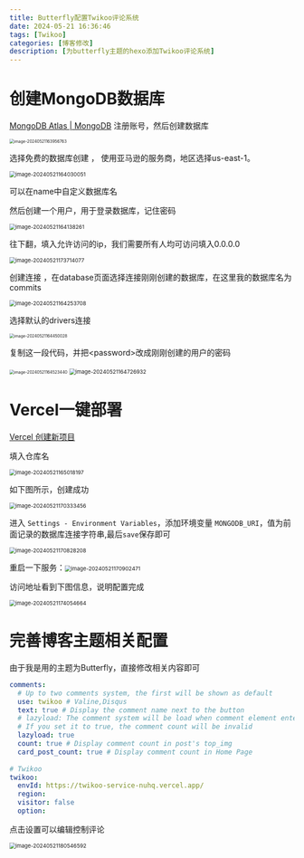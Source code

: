 ```yaml
---
title: Butterfly配置Twikoo评论系统
date: 2024-05-21 16:36:46
tags: [Twikoo]
categories: [博客修改]
description: [为butterfly主题的hexo添加Twikoo评论系统]
---
```


#  创建MongoDB数据库

[MongoDB Atlas | MongoDB](https://www.mongodb.com/zh-cn/cloud/atlas/register) 注册账号，然后创建数据库

<img src="2024-05-21/image-20240521163956763.png" alt="image-20240521163956763" style="zoom:50%;" />



选择免费的数据库创建 ， 使用亚马逊的服务商，地区选择us-east-1。

<img src="2024-05-21/image-20240521164030051.png" alt="image-20240521164030051" style="zoom:67%;" />

可以在name中自定义数据库名

然后创建一个用户，用于登录数据库，记住密码

<img src="2024-05-21/image-20240521164138261.png" alt="image-20240521164138261" style="zoom:67%;" />

往下翻，填入允许访问的ip，我们需要所有人均可访问填入0.0.0.0

<img src="2024-05-21/image-20240521173714077.png" alt="image-20240521173714077" style="zoom:67%;" />

创建连接 ，在database页面选择连接刚刚创建的数据库，在这里我的数据库名为commits

<img src="2024-05-21/image-20240521164253708.png" alt="image-20240521164253708" style="zoom:67%;" />

选择默认的drivers连接

<img src="2024-05-21/image-20240521164450028.png" alt="image-20240521164450028" style="zoom:50%;" />

复制这一段代码，并把\<password\>改成刚刚创建的用户的密码

<img src="2024-05-21/image-20240521164523440.png" alt="image-20240521164523440" style="zoom:50%;" />

<img src="2024-05-21/image-20240521164726932.png" alt="image-20240521164726932" style="zoom:67%;" />

# Vercel一键部署

[Vercel 创建新项目](https://vercel.com/import/project?template=https://github.com/imaegoo/twikoo/tree/main/src/server/vercel-min")

填入仓库名

<img src="2024-05-21/image-20240521165018197.png" alt="image-20240521165018197" style="zoom:67%;" />

如下图所示，创建成功

<img src="2024-05-21/image-20240521170333456.png" alt="image-20240521170333456" style="zoom:67%;" />

进入 `Settings - Environment Variables`，添加环境变量 `MONGODB_URI`，值为前面记录的数据库连接字符串,最后`save`保存即可

<img src="2024-05-21/image-20240521170828208.png" alt="image-20240521170828208" style="zoom:67%;" />

重启一下服务：<img src="2024-05-21/image-20240521170902471.png" alt="image-20240521170902471" style="zoom:67%;" />

访问地址看到下图信息，说明配置完成

<img src="2024-05-21/image-20240521174054664.png" alt="image-20240521174054664" style="zoom:67%;" />

# 完善博客主题相关配置

由于我是用的主题为Butterfly，直接修改相关内容即可

```yaml
comments:
  # Up to two comments system, the first will be shown as default
  use: twikoo # Valine,Disqus
  text: true # Display the comment name next to the button
  # lazyload: The comment system will be load when comment element enters the browser's viewport.
  # If you set it to true, the comment count will be invalid
  lazyload: true
  count: true # Display comment count in post's top_img
  card_post_count: true # Display comment count in Home Page
  
# Twikoo
twikoo:
  envId: https://twikoo-service-nuhq.vercel.app/
  region:
  visitor: false
  option:
```

点击设置可以编辑控制评论

<img src="2024-05-21/image-20240521180546592.png" alt="image-20240521180546592" style="zoom:67%;" />
